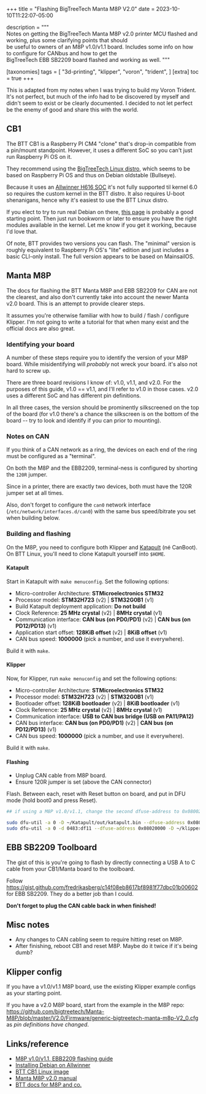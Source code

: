 +++
title = "Flashing BigTreeTech Manta M8P V2.0"
date = 2023-10-10T11:22:07-05:00

description = """\
    Notes on getting the BigTreeTech Manta M8P v2.0 printer MCU flashed and working, plus some clarifying points that should \
    be useful to owners of an M8P v1.0/v1.1 board. Includes some info on how to configure for CANbus and how to get the \
    BigTreeTech EBB SB2209 board flashed and working as well.
    """

[taxonomies]
tags = [
    "3d-printing",
    "klipper",
    "voron",
    "trident",
    ]
[extra]
toc = true
+++

This is adapted from my notes when I was trying to build my Voron Trident. It's not perfect, but much of the info had to be discovered by myself and didn't seem to exist or be clearly documented. I decided to not let perfect be the enemy of good and share this with the world.
## CB1

The BTT CB1 is a Raspberry PI CM4 "clone" that's drop-in compatible from a pin/mount standpoint. However, it uses a different SoC so you can't just run Raspberry Pi OS on it.

They recommend using the [BigTreeTech Linux distro](https://github.com/bigtreetech/CB1/releases), which seems to be based on Raspberry Pi OS and thus on Debian oldstable (Bullseye).

Because it uses an [Allwinner H616 SOC](https://linux-sunxi.org/H616) it's not fully supported til kernel 6.0 so requires the custom kernel in the BTT distro. It also requires U-boot shenanigans, hence why it's easiest to use the BTT Linux distro.

If you elect to try to run real Debian on there, [this page](https://wiki.debian.org/InstallingDebianOn/Allwinner#U-boot_versions_for_sunxi-based_systems) is probably a good starting point. Then just run bookworm or later to ensure you have the right modules available in the kernel. Let me know if you get it working, because I'd love that.

Of note, BTT provides two versions you can flash. The "minimal" version is roughly equivalent to Raspberry Pi OS's "lite" edition and just includes a basic CLI-only install. The full version appears to be based on MainsailOS.

## Manta M8P

The docs for flashing the BTT Manta M8P and EBB SB2209 for CAN are not the clearest, and also don't currently take into account the newer Manta v2.0 board. This is an attempt to provide clearer steps.

It assumes you're otherwise familiar with how to build / flash / configure Klipper. I'm not going to write a tutorial for that when many exist and the official docs are also great.

### Identifying your board

A number of these steps require you to identify the version of your M8P board. While misidentifying will _probably_ not wreck your board. it's also not hard to screw up.

There are three board revisions I know of: v1.0, v1.1, and v2.0. For the purposes of this guide, v1.0 == v1.1, and I'll refer to v1.0 in those cases. v2.0 uses a different SoC and has different pin definitions.

In all three cases, the version should be prominently silkscreened on the top of the board (for v1.0 there's a chance the silkscreen is on the bottom of the board -- try to look and identify if you can prior to mounting).

### Notes on CAN

If you think of a CAN network as a ring, the devices on each end of the ring must be configured as a "terminal".

On both the M8P and the EBB2209, terminal-ness is configured by shorting the `120R` jumper.

Since in a printer, there are exactly two devices, both must have the 120R jumper set at all times.

Also, don't forget to configure the `can0` network interface (`/etc/network/interfaces.d/can0`) with the same bus speed/bitrate you set when building below.

### Building and flashing

On the M8P, you need to configure both Klipper and [Katapult](https://github.com/Arksine/katapult) (né CanBoot). On BTT Linux, you'll need to clone Katapult yourself into `$HOME`.

#### Katapult

Start in Katapult with `make menuconfig`. Set the following options:

- Micro-controller Architecture: **STMicroelectronics STM32**
- Processor model: **STM32H723** (v2) | **STM32G0B1** (v1)
- Build Katapult deployment application: **Do not build**
- Clock Reference: **25 MHz crystal** (v2) | **8MHz crystal** (v1)
- Communication interface: **CAN bus (on PD0/PD1)** (v2) | **CAN bus (on PD12/PD13)** (v1)
- Application start offset: **128KiB offset** (v2) | **8KiB offset** (v1)
- CAN bus speed: **1000000** (pick a number, and use it everywhere).

Build it with `make`.

#### Klipper

Now, for Klipper, run `make menuconfig` and set the following options:

- Micro-controller Architecture: **STMicroelectronics STM32**
- Processor model: **STM32H723** (v2) | **STM32G0B1** (v1)
- Bootloader offset: **128KiB bootloader** (v2) | **8KiB bootloader** (v1)
- Clock Reference: **25 MHz crystal** (v2) | **8MHz crystal** (v1)
- Communication interface: **USB to CAN bus bridge (USB on PA11/PA12)**
- CAN bus interface: **CAN bus (on PD0/PD1)** (v2) | **CAN bus (on PD12/PD13)** (v1)
- CAN bus speed: **1000000** (pick a number, and use it everywhere).

Build it with `make`.

#### Flashing

- Unplug CAN cable from M8P board.
- Ensure 120R jumper is set (above the CAN connector)

Flash. Between each, reset with Reset button on board, and put in DFU mode (hold boot0 and press Reset).

```bash
## if using a M8P v1.0/v1.1, change the second dfuse-address to 0x08002000

sudo dfu-util -a 0 -D ~/Katapult/out/katapult.bin --dfuse-address 0x08000000:force:leave -d 0483:df11
sudo dfu-util -a 0 -d 0483:df11 --dfuse-address 0x08020000 -D ~/klipper/out/klipper.bin
```

## EBB SB2209 Toolboard

The gist of this is you're going to flash by directly connecting a USB A to C cable from your CB1/Manta board to the toolboard.

Follow https://gist.github.com/fredrikasberg/c14f08eb8617bf8981f77dbc01b00602 for EBB SB2209. They do a better job than I could.

**Don't forget to plug the CAN cable back in when finished!**

## Misc notes

- Any changes to CAN cabling seem to require hitting reset on M8P.
- After finishing, reboot CB1 and reset M8P. Maybe do it twice if it's being dumb?

## Klipper config

If you have a v1.0/v1.1 M8P board, use the existing Klipper example configs as your starting point.

If you have a v2.0 M8P board, start from the example in the M8P repo: https://github.com/bigtreetech/Manta-M8P/blob/master/V2.0/Firmware/generic-bigtreetech-manta-m8p-V2_0.cfg as *pin definitions have changed*.

## Links/reference

- [M8P v1.0/v1.1, EBB2209 flashing guide](https://gist.github.com/fredrikasberg/c14f08eb8617bf8981f77dbc01b00602)
- [Installing Debian on Allwinner](https://wiki.debian.org/InstallingDebianOn/Allwinner#U-boot_versions_for_sunxi-based_systems)
- [BTT CB1 Linux image](https://github.com/bigtreetech/CB1/releases)
- [Manta M8P v2.0 manual](https://github.com/bigtreetech/Manta-M8P/blob/master/V2.0/BIGTREETECH%20MANTA%20M8P%20V2.0%20User%20Manual.pdf)
- [BTT docs for M8P and co.](https://bigtreetech.github.io/docs/M8P.html)

